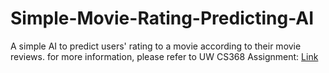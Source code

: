 # Simple-Movie-Rating-Predicting-AI
A simple AI to predict users' rating to a movie according to their movie reviews.
for more information, please refer to UW CS368 Assignment: [Link](https://docs.google.com/document/d/1yOCK9iwNpx5-Ml102b1IwtWDSJwa_DDWpsfI0MEeFco/edit)
